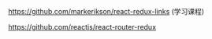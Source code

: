 https://github.com/markerikson/react-redux-links  (学习课程)

https://github.com/reactjs/react-router-redux